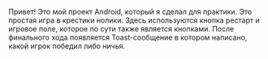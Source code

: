 Привет! Это мой проект Android, который я сделал для практики. 
Это простая игра в крестики нолики. Здесь используются кнопка рестарт и игровое поле, которое по сути также является кнопками. 
После финального хода появляется Toast-сообщение в котором написано, какой игрок победил либо ничья.
